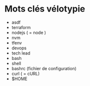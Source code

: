 # Mots clés vélotypie

- asdf
- terraform
- nodejs ( = node )
- nvm
- tfenv
- devops
- tech lead
- bash
- shell
- bashrc (fichier de configuration)
- curl ( = cURL)
- $HOME
